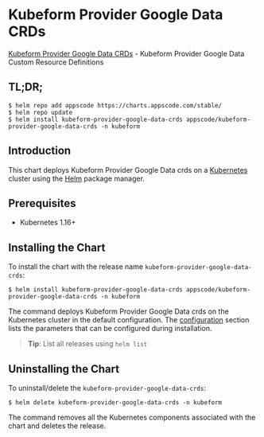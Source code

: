# Kubeform Provider Google Data CRDs

[Kubeform Provider Google Data CRDs](https://github.com/kubeform) - Kubeform Provider Google Data Custom Resource Definitions

## TL;DR;

```console
$ helm repo add appscode https://charts.appscode.com/stable/
$ helm repo update
$ helm install kubeform-provider-google-data-crds appscode/kubeform-provider-google-data-crds -n kubeform
```

## Introduction

This chart deploys Kubeform Provider Google Data crds on a [Kubernetes](http://kubernetes.io) cluster using the [Helm](https://helm.sh) package manager.

## Prerequisites

- Kubernetes 1.16+

## Installing the Chart

To install the chart with the release name `kubeform-provider-google-data-crds`:

```console
$ helm install kubeform-provider-google-data-crds appscode/kubeform-provider-google-data-crds -n kubeform
```

The command deploys Kubeform Provider Google Data crds on the Kubernetes cluster in the default configuration. The [configuration](#configuration) section lists the parameters that can be configured during installation.

> **Tip**: List all releases using `helm list`

## Uninstalling the Chart

To uninstall/delete the `kubeform-provider-google-data-crds`:

```console
$ helm delete kubeform-provider-google-data-crds -n kubeform
```

The command removes all the Kubernetes components associated with the chart and deletes the release.


